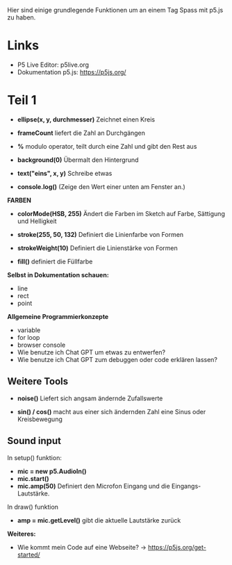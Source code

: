 Hier sind einige grundlegende Funktionen um an einem Tag Spass mit p5.js zu haben.

# Links

- P5 Live Editor: p5live.org
- Dokumentation p5.js: https://p5js.org/

# Teil 1
- **ellipse(x, y, durchmesser)**
  Zeichnet einen Kreis
  
- **frameCount**
  liefert die Zahl an Durchgängen
  
- **%**
  modulo operator, teilt durch eine Zahl und gibt den Rest aus
  
- **background(0)**
  Übermalt den Hintergrund
  
- **text("eins", x, y)**
  Schreibe etwas
- **console.log()** (Zeige den Wert einer unten am Fenster an.)

**FARBEN**
- **colorMode(HSB, 255)**
  Ändert die Farben im Sketch auf Farbe, Sättigung und Helligkeit
  
- **stroke(255, 50, 132)**
  Definiert die Linienfarbe von Formen
  
- **strokeWeight(10)**
  Definiert die Linienstärke von Formen
  
- **fill()**
  definiert die Füllfarbe

**Selbst in Dokumentation schauen:**
- line
- rect
- point

**Allgemeine Programmierkonzepte**
- variable
- for loop
- browser console
- Wie benutze ich Chat GPT um etwas zu entwerfen?
- Wie benutze ich Chat GPT zum debuggen oder code erklären lassen?

## Weitere Tools
- **noise()**
  Liefert sich angsam ändernde Zufallswerte
 
- **sin() / cos()**
  macht aus einer sich ändernden Zahl eine Sinus oder Kreisbewegung

## Sound input
In setup() funktion:
- **mic = new p5.AudioIn()**
- **mic.start()**
- **mic.amp(50)**
  Definiert den Microfon Eingang und die Eingangs-Lautstärke.

In draw() funktion
- **amp = mic.getLevel()**
  gibt die aktuelle Lautstärke zurück

**Weiteres:**
- Wie kommt mein Code auf eine Webseite? -> https://p5js.org/get-started/
